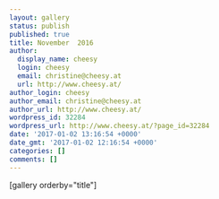 ```yaml
---
layout: gallery
status: publish
published: true
title: November  2016
author:
  display_name: cheesy
  login: cheesy
  email: christine@cheesy.at
  url: http://www.cheesy.at/
author_login: cheesy
author_email: christine@cheesy.at
author_url: http://www.cheesy.at/
wordpress_id: 32284
wordpress_url: http://www.cheesy.at/?page_id=32284
date: '2017-01-02 13:16:54 +0000'
date_gmt: '2017-01-02 12:16:54 +0000'
categories: []
comments: []
---
```

[gallery orderby="title"]
